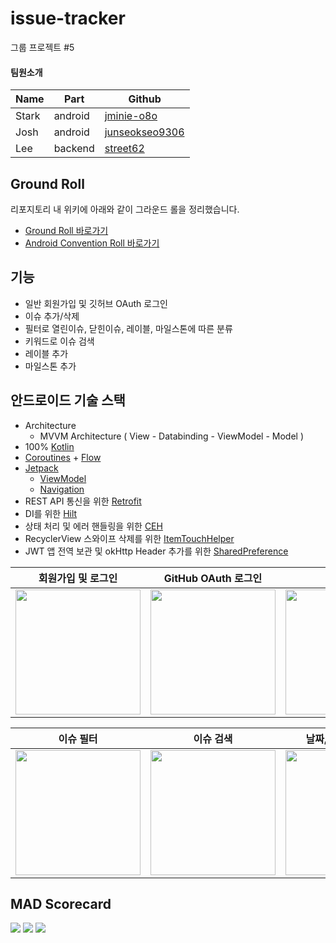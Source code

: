 # issue-tracker
그룹 프로젝트 #5
  
  
#### 팀원소개
|Name|Part|Github|
|---|---|---|
|Stark|android|[jminie-o8o](https://github.com/jminie-o8o)|
|Josh|android|[junseokseo9306](https://github.com/junseokseo9306)|
|Lee|backend|[street62](https://github.com/street62)|

## Ground Roll

리포지토리 내 위키에 아래와 같이 그라운드 롤을 정리했습니다.
- [Ground Roll 바로가기](https://github.com/jminie-o8o/issue-tracker/wiki/%EA%B7%B8%EB%9D%BC%EC%9A%B4%EB%93%9C-%EB%A1%A4)
- [Android Convention Roll 바로가기](https://github.com/jminie-o8o/issue-tracker/wiki/Android)


##  기능
- 일반 회원가입 및 깃허브 OAuth 로그인
- 이슈 추가/삭제
- 필터로 열린이슈, 닫힌이슈, 레이블, 마일스톤에 따른 분류
- 키워드로 이슈 검색
- 레이블 추가
- 마일스톤 추가

## 안드로이드 기술 스택
- Architecture
  - MVVM Architecture ( View - Databinding - ViewModel - Model )
- 100% [Kotlin](https://kotlinlang.org/)
- [Coroutines](https://developer.android.com/kotlin/coroutines) + [Flow](https://developer.android.com/kotlin/flow)
- [Jetpack](https://developer.android.com/jetpack)
  - [ViewModel](https://developer.android.com/topic/libraries/architecture/viewmodel?gclid=CjwKCAjwq5-WBhB7EiwAl-HEkrzYCgxFBbYLSC4yenlZRy5NtxWbTHP-xThSz_yMY_JUTl3TCklhnBoCDIcQAvD_BwE&gclsrc=aw.ds)
  - [Navigation](https://developer.android.com/guide/navigation)
- REST API 통신을 위한 [Retrofit](https://square.github.io/retrofit/)
- DI를 위한 [Hilt](https://developer.android.com/training/dependency-injection/hilt-android)
- 상태 처리 및 에러 핸들링을 위한 [CEH](https://kotlinlang.org/docs/exception-handling.html#coroutineexceptionhandler)
- RecyclerView 스와이프 삭제를 위한 [ItemTouchHelper](https://developer.android.com/reference/androidx/recyclerview/widget/ItemTouchHelper.Callback)
- JWT 앱 전역 보관 및 okHttp Header 추가를 위한 [SharedPreference](https://developer.android.com/reference/androidx/recyclerview/widget/ItemTouchHelper.Callback)


| 회원가입 및 로그인  | GitHub OAuth 로그인 | 이슈 추가 | 이슈 닫기 |
|:--------:|:--------:|:--------:|:--------:|
| <img src=https://user-images.githubusercontent.com/79504043/177956772-aebe64bd-bd47-4169-b9cf-1451230d2621.gif width=200> | <img src=https://user-images.githubusercontent.com/79504043/173237067-44ad303b-fef6-4266-949c-0cd252135e0b.gif width=200> | <img src=https://user-images.githubusercontent.com/79504043/177959254-09b40b46-abdd-4479-8300-19c443ab0907.gif width=200> | <img src=https://user-images.githubusercontent.com/79504043/177958085-562789ac-412f-4346-b292-2a7bd6f6ccb8.gif width=200> |

| 이슈 필터 | 이슈 검색 | 날짜, 가격 인원 설정 | 숙소 검색 결과 및 지도 |
|:--------:|:--------:|:--------:|:--------:|
| <img src=https://user-images.githubusercontent.com/79504043/177961096-11f8f782-cc30-4bba-b5ac-916cb3dc4653.gif width=200> | <img src=https://user-images.githubusercontent.com/79504043/177962476-bf6a537d-d59e-4ecf-99da-7c0015af883a.gif width=200> | <img src=https://user-images.githubusercontent.com/79504043/177966815-7abcda81-aca1-487d-bd36-847e304eacf8.gif width=200> | <img src=https://user-images.githubusercontent.com/79504043/173238564-e366f104-0b9c-4595-a8b8-8bceb86cfead.gif width=200> |

## MAD Scorecard
<img src="https://user-images.githubusercontent.com/79504043/173233691-3eb89b24-d6ac-41bc-9076-bfe1ea94def6.png">  
<img src="https://user-images.githubusercontent.com/79504043/173233699-4cc2ba9d-9c5e-4276-b3ba-682b233aac70.png">  
<img src="https://user-images.githubusercontent.com/79504043/173233701-1c64b646-42cb-4a04-9847-33215c1c6f22.png"> 
